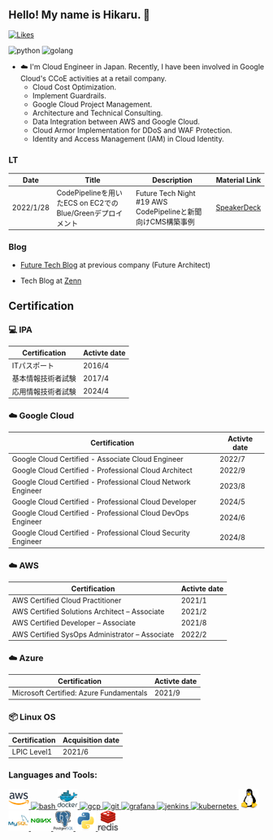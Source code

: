 ## Hello! My name is Hikaru. 👋

[![Likes](https://badgen.org/img/zenn/hi_ka_ru/likes?style=plastic)](https://zenn.dev/hi_ka_ru)

![python](https://img.shields.io/badge/-Python-F9DC3E.svg?logo=python&style=flat) ![golang](https://img.shields.io/badge/-Go-76E1FE.svg?logo=go&style=flat)



- :cloud:  I'm Cloud Engineer in Japan. Recently, I have been involved in Google Cloud's CCoE activities at a retail company.
    - Cloud Cost Optimization.
    - Implement Guardrails.
    - Google Cloud Project Management.
    - Architecture and Technical Consulting.
    - Data Integration between AWS and Google Cloud.
    - Cloud Armor Implementation for DDoS and WAF Protection.
    - Identity and Access Management (IAM) in Cloud Identity.



### LT

|Date                    | Title | Description | Material Link |
|------------------------| ------| ------------| --------------|
|2022/1/28              | CodePipelineを用いたECS on EC2でのBlue/Greenデプロイメント | Future Tech Night #19 AWS CodePipelineと新聞向けCMS構築事例 | [SpeakerDeck](https://speakerdeck.com/hikaruchampion/greendepuroimento) |

### Blog

- [Future Tech Blog](https://future-architect.github.io/authors/%E6%B8%A1%E9%82%89%E5%85%89/) at previous company (Future Architect)


- Tech Blog at [Zenn](https://zenn.dev/hi_ka_ru)


## Certification

### :computer: IPA

|Certification                    | Activte date |
|---------------------------------| -------|
|ITパスポート             | 2016/4 |
|基本情報技術者試験        | 2017/4 |
|応用情報技術者試験        | 2024/4 |

### :cloud: Google Cloud

|Certification                                                | Activte date |
|-------------------------------------------------------------| -------|
|Google Cloud Certified - Associate Cloud Engineer            | 2022/7 |
|Google Cloud Certified - Professional Cloud Architect        | 2022/9 |
|Google Cloud Certified - Professional Cloud Network Engineer | 2023/8 |
|Google Cloud Certified - Professional Cloud Developer        | 2024/5 |
|Google Cloud Certified - Professional Cloud DevOps Engineer  | 2024/6 |
|Google Cloud Certified - Professional Cloud Security Engineer| 2024/8 |

### :cloud: AWS

|Certification                                  | Activte date |
|-----------------------------------------------| -------|
|AWS Certified Cloud Practitioner               | 2021/1 |
|AWS Certified Solutions Architect – Associate  | 2021/2 |
|AWS Certified Developer – Associate            | 2021/8 |
|AWS Certified SysOps Administrator – Associate | 2022/2 |

### :cloud: Azure

|Certification                               | Activte date |
|--------------------------------------------| -------|
|Microsoft Certified: Azure Fundamentals     | 2021/9 |

### :package: Linux OS

|Certification              |Acquisition date         |
|---------------------------|-------------|
|LPIC Level1                |2021/6|

<h3 align="left">Languages and Tools:</h3>
<p align="left"> <a href="https://aws.amazon.com" target="_blank" rel="noreferrer"> <img src="https://raw.githubusercontent.com/devicons/devicon/master/icons/amazonwebservices/amazonwebservices-original-wordmark.svg" alt="aws" width="40" height="40"/> </a> <a href="https://www.gnu.org/software/bash/" target="_blank" rel="noreferrer"> <img src="https://www.vectorlogo.zone/logos/gnu_bash/gnu_bash-icon.svg" alt="bash" width="40" height="40"/> </a> <a href="https://www.docker.com/" target="_blank" rel="noreferrer"> <img src="https://raw.githubusercontent.com/devicons/devicon/master/icons/docker/docker-original-wordmark.svg" alt="docker" width="40" height="40"/> </a> <a href="https://cloud.google.com" target="_blank" rel="noreferrer"> <img src="https://www.vectorlogo.zone/logos/google_cloud/google_cloud-icon.svg" alt="gcp" width="40" height="40"/> </a> <a href="https://git-scm.com/" target="_blank" rel="noreferrer"> <img src="https://www.vectorlogo.zone/logos/git-scm/git-scm-icon.svg" alt="git" width="40" height="40"/> </a> <a href="https://grafana.com" target="_blank" rel="noreferrer"> <img src="https://www.vectorlogo.zone/logos/grafana/grafana-icon.svg" alt="grafana" width="40" height="40"/> </a> <a href="https://www.jenkins.io" target="_blank" rel="noreferrer"> <img src="https://www.vectorlogo.zone/logos/jenkins/jenkins-icon.svg" alt="jenkins" width="40" height="40"/> </a> <a href="https://kubernetes.io" target="_blank" rel="noreferrer"> <img src="https://www.vectorlogo.zone/logos/kubernetes/kubernetes-icon.svg" alt="kubernetes" width="40" height="40"/> </a> <a href="https://www.linux.org/" target="_blank" rel="noreferrer"> <img src="https://raw.githubusercontent.com/devicons/devicon/master/icons/linux/linux-original.svg" alt="linux" width="40" height="40"/> </a> <a href="https://www.mysql.com/" target="_blank" rel="noreferrer"> <img src="https://raw.githubusercontent.com/devicons/devicon/master/icons/mysql/mysql-original-wordmark.svg" alt="mysql" width="40" height="40"/> </a> <a href="https://www.nginx.com" target="_blank" rel="noreferrer"> <img src="https://raw.githubusercontent.com/devicons/devicon/master/icons/nginx/nginx-original.svg" alt="nginx" width="40" height="40"/> </a> <a href="https://www.postgresql.org" target="_blank" rel="noreferrer"> <img src="https://raw.githubusercontent.com/devicons/devicon/master/icons/postgresql/postgresql-original-wordmark.svg" alt="postgresql" width="40" height="40"/> </a> <a href="https://www.python.org" target="_blank" rel="noreferrer"> <img src="https://raw.githubusercontent.com/devicons/devicon/master/icons/python/python-original.svg" alt="python" width="40" height="40"/> </a> <a href="https://redis.io" target="_blank" rel="noreferrer"> <img src="https://raw.githubusercontent.com/devicons/devicon/master/icons/redis/redis-original-wordmark.svg" alt="redis" width="40" height="40"/> </a> </p>
